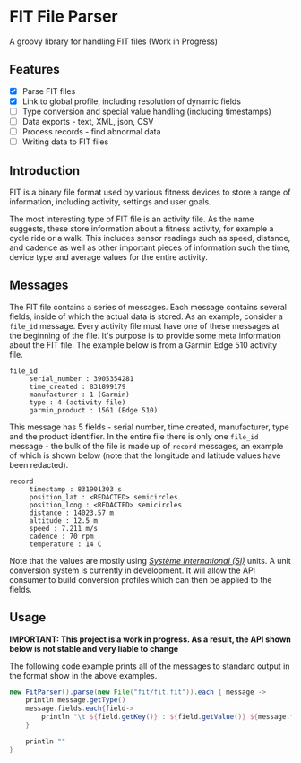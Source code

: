 # FIT File Parser

 A groovy library for handling FIT files (Work in Progress)

## Features
- [x] Parse FIT files
- [x] Link to global profile, including resolution of dynamic fields
- [ ] Type conversion and special value handling (including timestamps)
- [ ] Data exports - text, XML, json, CSV
- [ ] Process records - find abnormal data
- [ ] Writing data to FIT files

## Introduction

FIT is a binary file format used by various fitness devices to store a range of information, including activity, settings and user goals. 

The most interesting type of FIT file is an activity file. As the name suggests, these store information about a fitness activity, for example a cycle ride or a walk. This includes sensor readings such as speed, distance, and cadence as well as other important pieces of information such the time, device type and average values for the entire activity.


## Messages

The FIT file contains a series of messages. Each message contains several fields, inside of which the actual data is stored. As an example, consider a `file_id` message. Every activity file must have one of these messages at the beginning of the file. It's purpose is to provide some meta information about the FIT file. The example below is from a Garmin Edge 510 activity file.

    file_id
         serial_number : 3905354281
         time_created : 831899179
         manufacturer : 1 (Garmin)
         type : 4 (activity file)
         garmin_product : 1561 (Edge 510)

This message has 5 fields - serial number, time created, manufacturer, type and the product identifier. In the entire file there is only one `file_id` message - the bulk of the file is made up of `record` messages, an example of which is shown below (note that the longitude and latitude values have been redacted).

    record
         timestamp : 831901303 s
         position_lat : <REDACTED> semicircles
         position_long : <REDACTED> semicircles
         distance : 14023.57 m
         altitude : 12.5 m
         speed : 7.211 m/s
         cadence : 70 rpm
         temperature : 14 C

Note that the values are mostly using [_Système International (SI)_](https://en.wikipedia.org/wiki/International_System_of_Units) units. A unit conversion system is currently in development. It will allow the API consumer to build conversion profiles which can then be applied to the fields.

## Usage
**IMPORTANT: This project is a work in progress. As a result, the API shown below is not stable and very liable to change**

The following code example prints all of the messages to standard output in the format show in the above examples.

```groovy
new FitParser().parse(new File("fit/fit.fit")).each { message ->
    println message.getType()
    message.fields.each{field->
        println "\t ${field.getKey()} : ${field.getValue()} ${message.fieldDefinitions[field.getKey()]?.getUnit()}"
    }

    println ""
}
```
